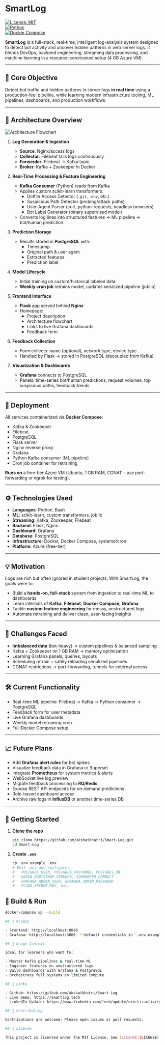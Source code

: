 # SmartLog

[![License: MIT](https://img.shields.io/badge/License-MIT-blue.svg)](LICENSE)  
[![Python](https://img.shields.io/badge/python-3.8%2B-blue)]()  
[![Docker Compose](https://img.shields.io/badge/docker--compose-v2.0%2B-blue)]()

**SmartLog** is a full-stack, real-time, intelligent log-analysis system designed to detect bot activity and uncover hidden patterns in web server logs. It blends DevOps, backend engineering, streaming data processing, and machine learning in a resource-constrained setup (4 GB Azure VM).

---

## 🎯 Core Objective

Detect bot traffic and hidden patterns in server logs **in real time** using a production-feel pipeline, while learning modern infrastructure tooling, ML pipelines, dashboards, and production workflows.

---

## 🧱 Architecture Overview

![Architecture Flowchart](docs/flowchart.png)

1. **Log Generation & Ingestion**  
   - **Source**: Nginx/access logs  
   - **Collector**: Filebeat tails logs continuously  
   - **Forwarder**: Filebeat → Kafka topic  
   - **Broker**: Kafka + Zookeeper in Docker

2. **Real-Time Processing & Feature Engineering**  
   - **Kafka Consumer** (Python) reads from Kafka  
   - Applies custom scikit-learn transformers:  
     - Dotfile Access Detector (`.git`, `.env`, etc.)  
     - Suspicious Path Detector (probing/attack paths)  
     - User-Agent Parser (curl, python-requests, headless browsers)  
     - Bot Label Generator (binary supervised model)  
   - Converts log lines into structured features → ML pipeline → bot/human prediction

3. **Prediction Storage**  
   - Results stored in **PostgreSQL** with:  
     - Timestamp  
     - Original path & user agent  
     - Extracted features  
     - Prediction label

4. **Model Lifecycle**  
   - Initial training on custom/historical labeled data  
   - **Weekly cron job** retrains model, updates serialized pipeline (joblib)

5. **Frontend Interface**  
   - **Flask** app served behind **Nginx**  
   - Homepage:  
     - Project description  
     - Architecture flowchart  
     - Links to live Grafana dashboards  
     - Feedback form

6. **Feedback Collection**  
   - Form collects: name (optional), network type, device type  
   - Handled by Flask → stored in PostgreSQL (decoupled from Kafka)

7. **Visualization & Dashboards**  
   - **Grafana** connects to PostgreSQL  
   - Panels: time-series bot/human predictions, request volumes, top suspicious paths, feedback trends

---

## 🐳 Deployment

All services containerized via **Docker Compose**:

- Kafka & Zookeeper  
- Filebeat  
- PostgreSQL  
- Flask server  
- Nginx reverse proxy  
- Grafana  
- Python Kafka consumer (ML pipeline)  
- Cron job container for retraining

**Runs on** a free-tier Azure VM (Ubuntu, 1 GB RAM, CGNAT – use port-forwarding or ngrok for testing).

---

## ⚙️ Technologies Used

- **Languages**: Python, Bash  
- **ML**: scikit-learn, custom transformers, joblib  
- **Streaming**: Kafka, Zookeeper, Filebeat  
- **Backend**: Flask, Nginx  
- **Dashboard**: Grafana  
- **Database**: PostgreSQL  
- **Infrastructure**: Docker, Docker Compose, systemd/cron  
- **Platform**: Azure (free-tier)

---

## 💡 Motivation

Logs are rich but often ignored in student projects. With SmartLog, the goals were to:

- Build a **hands-on, full-stack** system from ingestion to real-time ML to dashboards  
- Learn internals of **Kafka**, **Filebeat**, **Docker Compose**, **Grafana**  
- Tackle **custom feature engineering** for messy, unstructured logs  
- Automate retraining and deliver clean, user-facing insights

---

## 🧠 Challenges Faced

- **Imbalanced data** (bot-heavy) → custom pipelines & balanced sampling  
- Kafka + Zookeeper on 1 GB RAM → memory optimization  
- Learning Grafana panels, queries, layouts  
- Scheduling retrain + safely reloading serialized pipelines  
- CGNAT restrictions → port-forwarding, tunnels for external access

---

## 🛠️ Current Functionality

- Real-time ML pipeline: Filebeat → Kafka → Python consumer → PostgreSQL  
- Feedback form for user metadata  
- Live Grafana dashboards  
- Weekly model retraining cron  
- Full Docker Compose setup

---

## 📈 Future Plans

- Add **Grafana alert rules** for bot spikes  
- Visualize feedback data in Grafana or Superset  
- Integrate **Prometheus** for system metrics & alerts  
- WebSocket live log preview  
- Migrate feedback processing to **RQ/Redis**  
- Expose REST API endpoints for on-demand predictions  
- Role-based dashboard access  
- Archive raw logs in **InfluxDB** or another time-series DB

---

## 🚀 Getting Started

1. **Clone the repo**  
   ```bash
   git clone https://github.com/akshatkhatri/Smart-Log.git
   cd Smart-Log
2. **Create `.env`**  
   ```bash
   cp .env.example .env
   # Edit .env and configure:
   #   POSTGRES_USER, POSTGRES_PASSWORD, POSTGRES_DB
   #   KAFKA_BOOTSTRAP_SERVERS, ZOOKEEPER_CONNECT
   #   GRAFANA_ADMIN_USER, GRAFANA_ADMIN_PASSWORD
   #   FLASK_SECRET_KEY, etc.
   
## 🚀 Build & Run

```bash
docker-compose up --build

## 🔗 Access

- Frontend: http://localhost:8080  
- Grafana: http://localhost:3000  *(default credentials in `.env.example`)*

## 📎 Usage Context

Ideal for learners who want to:

- Master Kafka pipelines & real-time ML  
- Engineer features on unstructured logs  
- Build dashboards with Grafana & PostgreSQL  
- Orchestrate full systems on limited compute

## 🔗 Links

- GitHub: https://github.com/akshatkhatri/Smart-Log  
- Live Demo: https://smartlog.tech  
- LinkedIn Update: https://www.linkedin.com/feed/update/urn:li:activity:7334140342469832705/

## 🤝 Contributing

Contributions are welcome! Please open issues or pull requests.

## 📄 License

This project is licensed under the MIT License. See [LICENSE](LICENSE) for details.
